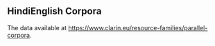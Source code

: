## HindiEnglish Corpora   
The data available at https://www.clarin.eu/resource-families/parallel-corpora. 
